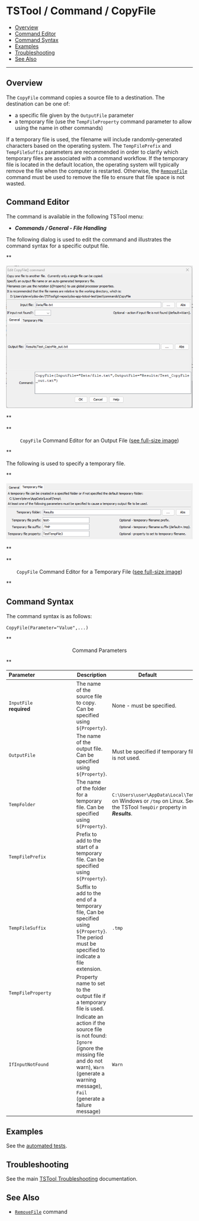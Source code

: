 # TSTool / Command / CopyFile #

*   [Overview](#overview)
*   [Command Editor](#command-editor)
*   [Command Syntax](#command-syntax)
*   [Examples](#examples)
*   [Troubleshooting](#troubleshooting)
*   [See Also](#see-also)

-------------------------

## Overview ##

The `CopyFile` command copies a source file to a destination.
The destination can be one of:

*   a specific file given by the `OutputFile` parameter
*   a temporary file (use the `TempFileProperty` command parameter to allow using the name in other commands)

If a temporary file is used, the filename will include randomly-generated characters
based on the operating system.
The `TempFilePrefix` and `TempFileSuffix` parameters are recommended in order to
clarify which temporary files are associated with a command workflow.
If the temporary file is located in the default location,
the operating system will typically remove the file when the computer is restarted.
Otherwise, the [`RemoveFile`](../RemoveFile/RemoveFile.md) command
must be used to remove the file to ensure that file space is not wasted.

## Command Editor ##

The command is available in the following TSTool menu:

*   ***Commands / General - File Handling***

The following dialog is used to edit the command and illustrates the command syntax for a specific output file.

**<p style="text-align: center;">
![CopyFile command editor for an output file](CopyFile.png)
</p>**

**<p style="text-align: center;">
`CopyFile` Command Editor for an Output File (<a href="../CopyFile.png">see full-size image</a>)
</p>**

The following is used to specify a temporary file.

**<p style="text-align: center;">
![CopyFile command editor for a temporary file](CopyFile-Temp.png)
</p>**

**<p style="text-align: center;">
`CopyFile` Command Editor for a Temporary File (<a href="../CopyFile-Temp.png">see full-size image</a>)
</p>**

## Command Syntax ##

The command syntax is as follows:

```text
CopyFile(Parameter="Value",...)
```
**<p style="text-align: center;">
Command Parameters
</p>**

| **Parameter**&nbsp;&nbsp;&nbsp;&nbsp;&nbsp;&nbsp;&nbsp;&nbsp;&nbsp;&nbsp;&nbsp;&nbsp;&nbsp;&nbsp;&nbsp;&nbsp;&nbsp;&nbsp;&nbsp;&nbsp;&nbsp;&nbsp;&nbsp;&nbsp;&nbsp;&nbsp; | **Description** | **Default**&nbsp;&nbsp;&nbsp;&nbsp;&nbsp;&nbsp;&nbsp;&nbsp;&nbsp;&nbsp; |
| --------------|-----------------|----------------- |
| `InputFile`<br>**required** | The name of the source file to copy. Can be specified using `${Property}`. | None - must be specified. |
| `OutputFile` | The name of the output file. Can be specified using `${Property}`. | Must be specified if temporary file is not used. |
| `TempFolder` | The name of the folder for a temporary file. Can be specified using `${Property}`. | `C:\Users\user\AppData\Local\Temp` on Windows or `/tmp` on Linux.  See the TSTool `TempDir` property in ***Results***. |
| `TempFilePrefix` | Prefix to add to the start of a temporary file. Can be specified using `${Property}`.| |
| `TempFileSuffix` | Suffix to add to the end of a temporary file, Can be specified using `${Property}`. The period must be specified to indicate a file extension. | `.tmp` |
| `TempFileProperty` | Property name to set to the output file if a temporary file is used. | |
| `IfInputNotFound` | Indicate an action if the source file is not found:  `Ignore` (ignore the missing file and do not warn), `Warn` (generate a warning message), `Fail` (generate a failure message) | `Warn` |

## Examples ##

See the [automated tests](https://github.com/OpenCDSS/cdss-app-tstool-test/tree/master/test/commands/CopyFile).

## Troubleshooting ##

See the main [TSTool Troubleshooting](../../troubleshooting/troubleshooting.md) documentation.

## See Also ##

*   [`RemoveFile`](../RemoveFile/RemoveFile.md) command
